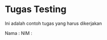 # Tugas Testing

Ini adalah contoh tugas yang harus dikerjakan

Nama  : <Masukkan Nama Lengkap Anda Disini>
NIM   : <Masukkan NIM Anda>

